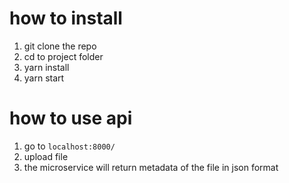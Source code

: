 # how to install
1. git clone the repo
2. cd to project folder
3. yarn install
4. yarn start

# how to use api 
1. go to `localhost:8000/`
2. upload file
3. the microservice will return metadata of the file in json format